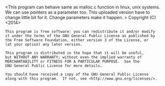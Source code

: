 <This program can behave same as malloc.c function in linux, unix systems. We can use pointers as a parameter too. This uploaded version have to change little bit for it. Change parameters make it happen. >
    Copyright (C) <2014>  <Nipun Thilanka>

    This program is free software: you can redistribute it and/or modify
    it under the terms of the GNU General Public License as published by
    the Free Software Foundation, either version 3 of the License, or
    (at your option) any later version.

    This program is distributed in the hope that it will be useful,
    but WITHOUT ANY WARRANTY; without even the implied warranty of
    MERCHANTABILITY or FITNESS FOR A PARTICULAR PURPOSE.  See the
    GNU General Public License for more details.

    You should have received a copy of the GNU General Public License
    along with this program.  If not, see <http://www.gnu.org/licenses/>.
